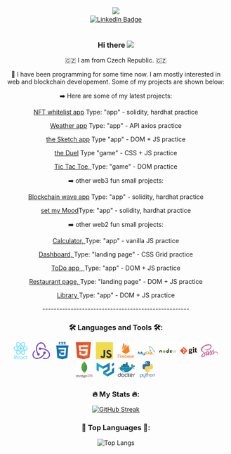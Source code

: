 <div align="center">
  <div id="header" align="center">
    <img src="https://media.giphy.com/media/RbDKaczqWovIugyJmW/giphy.gif" width="150"/>
  </div>
  <div id="badges" align="center">
    <a href="https://www.linkedin.com/in/hoang-le-cfa-808b6224/)">
      <img src="https://img.shields.io/badge/LinkedIn-blue?style=for-the-badge&logo=linkedin&logoColor=white" alt="LinkedIn Badge"/>
    </a>
  </div>
  <img src="https://komarev.com/ghpvc/?username=HoangLe87&style=flat-square&color=blue" alt=""/>
  <div><div>
</div>

<h3> Hi there <img src="https://media.giphy.com/media/hvRJCLFzcasrR4ia7z/giphy.gif" width="30px"/> </h3>

🇨🇿 I am from Czech Republic. 🇨🇿

🔭 I have been programming for some time now. I am mostly interested in web and blockchain developement. Some of my projects are shown below:

➡️ Here are some of my latest projects:
    <p><a href="https://nft-whitelist-qm74l4zcd-hoangle87.vercel.app/">NFT whitelist app</a> Type: "app" - solidity, hardhat practice</p>
    <p><a href="https://hoangle87.github.io/WeatherApp/">Weather app</a> Type: "app" - API axios practice</p>
    <p><a href="https://hoangle87.github.io/TheOdinProject/FOUNDATIONS/EtchASketch/index.html">the Sketch app</a> Type "app" - DOM + JS practice</p>
    <p><a href="https://hoangle87.github.io/TheOdinProject/FOUNDATIONS/rockPaperScissors-remake/index.html"> the Duel</a> Type "game" - CSS + JS practice</p>
    <p><a href="https://hoangle87.github.io/TheOdinProject/INTERMEDIATE/ticTacToe/index.html">Tic Tac Toe, </a>Type: "game" - DOM practice</p>
<div>
  ➡️ other web3 fun small projects:<br>
    <p><a href="https://hoangle87.github.io/wavePortal/">Blockchain wave app</a> Type: "app" - solidity, hardhat practice</p>
   <p><a href="https://hoangle87.github.io/CryptoApp/">set my Mood</a>Type: "app" - solidity, hardhat practice</p>
<div>
  ➡️ other web2 fun small projects:<br>
  <p><a href="https://hoangle87.github.io/TheOdinProject/FOUNDATIONS/TheCalculator/index.html">Calculator, </a>Type: "app" - vanilla JS practice</p>
  <p><a href="https://hoangle87.github.io/TheOdinProject/INTERMEDIATE/dashboard/dist/index.html">Dashboard, </a>Type: "landing page" - CSS Grid practice</p>
  <p><a href="https://hoangle87.github.io/TheOdinProject/JAVASCRIPT/toDoApp/dist/index.html">ToDo app , </a>Type: "app" - DOM + JS practice</p>
  <p><a href="https://hoangle87.github.io/TheOdinProject/INTERMEDIATE/restaurantPage/dist/index.html">Restaurant page, </a>Type: "landing page" - DOM + JS practice</p>
  <p><a href="https://hoangle87.github.io/TheOdinProject/INTERMEDIATE/library/index.html">Library </a>Type: "app" - DOM + JS practice</p>
</div>
----------------------------------------------------
<div>  </div>
 
<div align="center">
  
### :hammer_and_wrench: Languages and Tools :hammer_and_wrench::
<div>
  <img src="https://github.com/devicons/devicon/blob/master/icons/react/react-original-wordmark.svg" title="React" alt="React" width="40" height="40"/>&nbsp;
  <img src="https://github.com/devicons/devicon/blob/master/icons/redux/redux-original.svg" title="Redux" alt="Redux " width="40" height="40"/>&nbsp;
  <img src="https://github.com/devicons/devicon/blob/master/icons/css3/css3-plain-wordmark.svg"  title="CSS3" alt="CSS" width="40" height="40"/>&nbsp;
  <img src="https://github.com/devicons/devicon/blob/master/icons/html5/html5-original.svg" title="HTML5" alt="HTML" width="40" height="40"/>&nbsp;
  <img src="https://github.com/devicons/devicon/blob/master/icons/javascript/javascript-original.svg" title="JavaScript" alt="JavaScript" width="40" height="40"/>&nbsp;
  <img src="https://github.com/devicons/devicon/blob/master/icons/firebase/firebase-plain-wordmark.svg" title="Firebase" alt="Firebase" width="40" height="40"/>&nbsp;
  <img src="https://github.com/devicons/devicon/blob/master/icons/mysql/mysql-original-wordmark.svg" title="MySQL"  alt="MySQL" width="40" height="40"/>&nbsp;
  <img src="https://github.com/devicons/devicon/blob/master/icons/nodejs/nodejs-original-wordmark.svg" title="NodeJS" alt="NodeJS" width="40" height="40"/>&nbsp;
  <img src="https://github.com/devicons/devicon/blob/master/icons/git/git-original-wordmark.svg" title="Git" **alt="Git" width="40" height="40"/>&nbsp;
  <img src="https://github.com/devicons/devicon/blob/master/icons/sass/sass-original.svg" title="sass" **alt="sass" width="40" height="40"/>&nbsp;
  <img src="https://github.com/devicons/devicon/blob/master/icons/mongodb/mongodb-original-wordmark.svg" title="mongodb" **alt="mongodb" width="40" height="40"/>&nbsp;
  <img src="https://github.com/devicons/devicon/blob/master/icons/materialui/materialui-original.svg" title="materialui" **alt="materialui" width="40" height="40"/>&nbsp;
  <img src="https://github.com/devicons/devicon/blob/master/icons/docker/docker-original-wordmark.svg" title="docker" **alt="docker" width="40" height="40"/>&nbsp;
  <img src="https://github.com/devicons/devicon/blob/master/icons/python/python-original-wordmark.svg" title="python" **alt="python" width="40" height="40"/>
</div>

### :fire: My Stats :fire::
[![GitHub Streak](http://github-readme-streak-stats.herokuapp.com?user=HoangLe87&theme=dark&background=000000)](https://git.io/streak-stats)

### 🥇 Top Languages 🥇:
![Top Langs](https://github-readme-stats.vercel.app/api/top-langs/?username=HoangLe87&layout=compact&theme=vision-friendly-dark)
</div>
